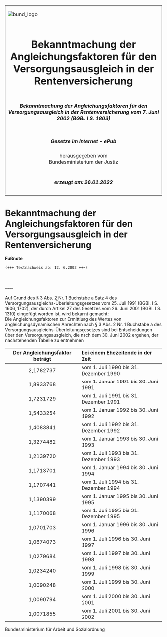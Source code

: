 <span id="DECKBLATT.html"></span>

<table border="0" frame="border" width="100%">

<tr valign="top">

<td align="left">

![bund\_logo](BfJ_2021_Web_de_de.gif)

</td>

<td align="right">

 

</td>

</tr>

<tr align="center" valign="middle">

<td colspan="2">

# Bekanntmachung der Angleichungsfaktoren für den Versorgungsausgleich in der Rentenversicherung

</td>

</tr>

<tr align="center" valign="middle">

<td colspan="2">

##### Bekanntmachung der Angleichungsfaktoren für den Versorgungsausgleich in der Rentenversicherung vom 7. Juni 2002 (BGBl. I S. 1803)

</td>

</tr>

<tr align="center" valign="middle">

<td colspan="2">

  
  

##### Gesetze im Internet - ePub  
  
herausgegeben vom  
Bundesministerium der Justiz

</td>

</tr>

<tr align="center" valign="bottom">

<td colspan="2">

  
  

##### erzeugt am: 26.01.2022

</td>

</tr>

</table>

<span id="BJNR180300002.html"></span>

# Bekanntmachung der Angleichungsfaktoren für den Versorgungsausgleich in der Rentenversicherung

<div>

  
**Fußnote**

<div class="jnhtml">

<div>

<div class="jurAbsatz">

  

``` 
(+++ Textnachweis ab: 12. 6.2002 +++)

 
```

</div>

</div>

</div>

</div>

<span id="BJNR180300002BJNE000100305.html"></span>

###   
\----

<div>

<div class="jnhtml">

<div>

<div class="jurAbsatz">

Auf Grund des § 3 Abs. 2 Nr. 1 Buchstabe a Satz 4 des
Versorgungsausgleichs-Überleitungsgesetzes vom 25. Juli 1991 (BGBl. I S.
1606, 1702), der durch Artikel 27 des Gesetzes vom 26. Juni 2001 (BGBl.
I S. 1310) eingefügt worden ist, wird bekannt gemacht:  
Die Angleichungsfaktoren zur Ermittlung des Wertes von
angleichungsdynamischen Anrechten nach § 3 Abs. 2 Nr. 1 Buchstabe a des
Versorgungsausgleichs-Überleitungsgesetzes sind bei Entscheidungen über
den Versorgungsausgleich, die nach dem 30. Juni 2002 ergehen, der
nachstehenden Tabelle zu entnehmen:  
  

| Der Angleichungsfaktor beträgt | bei einem Ehezeitende in der Zeit      |
| :----------------------------: | :------------------------------------- |
|           2,1782737            | vom 1. Juli 1990 bis 31. Dezember 1990 |
|           1,8933768            | vom 1. Januar 1991 bis 30. Juni 1991   |
|           1,7231729            | vom 1. Juli 1991 bis 31. Dezember 1991 |
|           1,5433254            | vom 1. Januar 1992 bis 30. Juni 1992   |
|           1,4083841            | vom 1. Juli 1992 bis 31. Dezember 1992 |
|           1,3274482            | vom 1. Januar 1993 bis 30. Juni 1993   |
|           1,2139720            | vom 1. Juli 1993 bis 31. Dezember 1993 |
|           1,1713701            | vom 1. Januar 1994 bis 30. Juni 1994   |
|           1,1707441            | vom 1. Juli 1994 bis 31. Dezember 1994 |
|           1,1390399            | vom 1. Januar 1995 bis 30. Juni 1995   |
|           1,1170068            | vom 1. Juli 1995 bis 31. Dezember 1995 |
|           1,0701703            | vom 1. Januar 1996 bis 30. Juni 1996   |
|           1,0674073            | vom 1. Juli 1996 bis 30. Juni 1997     |
|           1,0279684            | vom 1. Juli 1997 bis 30. Juni 1998     |
|           1,0234240            | vom 1. Juli 1998 bis 30. Juni 1999     |
|           1,0090248            | vom 1. Juli 1999 bis 30. Juni 2000     |
|           1,0090794            | vom 1. Juli 2000 bis 30. Juni 2001     |
|           1,0071855            | vom 1. Juli 2001 bis 30. Juni 2002     |

</div>

<div class="jurAbsatz">

Bundesministerium für Arbeit und Sozialordnung

</div>

</div>

</div>

</div>
